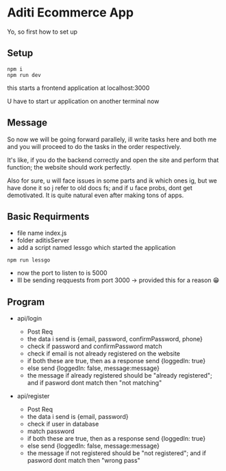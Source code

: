 # Aditi Ecommerce App

Yo, so first how to set up

## Setup

```
npm i
npm run dev
```

this starts a frontend application at localhost:3000

U have to start ur application on another terminal now

## Message

So now we will be going forward parallely, ill write tasks here and both me and you will proceed to do the tasks in the order respectively.

It's like, if you do the backend correctly and open the site and perform that function; the website should work perfectly.

Also for sure, u will face issues in some parts and ik which ones ig, but we have done it so j refer to old docs fs; and if u face probs, dont get demotivated. It is quite natural even after making tons of apps.

## Basic Requirments

- file name index.js
- folder aditisServer
- add a script named lessgo which started the application

```
npm run lessgo
```

- now the port to listen to is 5000
- Ill be sending reqquests from port 3000 -> provided this for a reason 😁

## Program

- api/login

  - Post Req
  - the data i send is {email, password, confirmPassword, phone}
  - check if password and confirmPassword match
  - check if email is not already registered on the website
  - if both these are true, then as a response send {loggedIn: true}
  - else send {loggedIn: false, message:message}
  - the message if already registered should be "already registered"; and if pasword dont match then "not matching"

- api/register
  - Post Req
  - the data i send is {email, password}
  - check if user in database
  - match password
  - if both these are true, then as a response send {loggedIn: true}
  - else send {loggedIn: false, message:message}
  - the message if not registered should be "not registered"; and if pasword dont match then "wrong pass"
